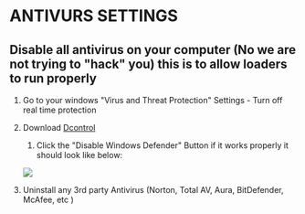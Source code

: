 # ANTIVURS SETTINGS

## Disable all antivirus on your computer (No we are not trying to "hack" you) this is to allow loaders to run properly

1. Go to your windows "Virus and Threat Protection" Settings - Turn off real time protection
2.  Download [Dcontrol ](https://mega.nz/file/BUYzWaLK#KWBp5lzXXxs4\_tWMTnWTVHfWyrSF6rRi10JBbMkpRls)

    1. Click the "Disable Windows Defender" Button if it works properly it should look like below:

    &#x20;  ![](.gitbook/assets/image\_2024-08-20\_083859552.png)



3. Uninstall any 3rd party Antivirus (Norton, Total AV, Aura, BitDefender, McAfee, etc )

